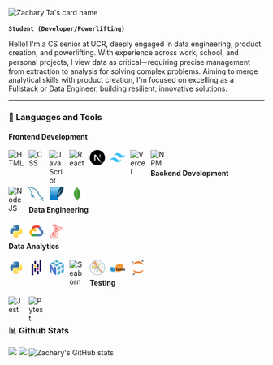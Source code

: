 ![Zachary Ta's card name](https://cardivo.vercel.app/api?name=Zachary&description=Hello,%20i%27m%20a%20fullstack%20and%20data%20engineer%20and%20i%27m%2021%20years%20old%20Nice%20to%20meet%20you!%20%F0%9F%91%8B&image=https://avatars.githubusercontent.com/u/71954671?v=4&backgroundColor=%23ecf0f1&linkedin=Zachary%Ta&github=ZacharyTa&pattern=floatingCogs&colorPattern=%23eaeaea)

**`Student (Developer/Powerlifting)`**

⁤Hello! ⁤⁤I'm a CS senior at UCR, deeply engaged in data engineering, product creation, and powerlifting. ⁤⁤With experience across work, school, and personal projects, I view data as criticalᅳrequiring precise management from extraction to analysis for solving complex problems. ⁤⁤Aiming to merge analytical skills with product creation, I'm focused on excelling as a Fullstack or Data Engineer, building resilient, innovative solutions. ⁤

---
### 🧰 Languages and Tools

#### Frontend Development
<img align="left" alt="HTML" width="30px" style="padding-right:10px;" src="https://cdn.jsdelivr.net/gh/devicons/devicon/icons/html5/html5-plain.svg" />
<img align="left" alt="CSS" width="30px" style="padding-right:10px;" src="https://cdn.jsdelivr.net/gh/devicons/devicon/icons/css3/css3-plain.svg" />
<img align="left" alt="JavaScript" width="30px" style="padding-right:10px;" src="https://cdn.jsdelivr.net/gh/devicons/devicon/icons/javascript/javascript-plain.svg" />
<img align="left" alt="React" width="30px" style="padding-right:10px;" src="https://cdn.jsdelivr.net/gh/devicons/devicon/icons/react/react-original.svg" />
<img align="left" alt="Next.js" width="30px" style="padding-right:10px;" src="https://github.com/devicons/devicon/blob/v2.16.0/icons/nextjs/nextjs-original.svg" />
<img align="left" alt="TailwindCSS" width="30px" style="padding-right:10px;" src="https://github.com/devicons/devicon/blob/v2.16.0/icons/tailwindcss/tailwindcss-original.svg" />
<img align="left" alt="Vercel" width="30px" style="padding-right:10px;" src="https://github.com/dheereshagrwal/colored-icons/blob/master/public/icons/vercel/vercel-light.svg" />
<img align="left" alt="NPM" width="30px" style="padding-right:10px;" src="https://user-images.githubusercontent.com/25181517/121401671-49102800-c959-11eb-9f6f-74d49a5e1774.png" />
<br />

#### Backend Development
<img align="left" alt="NodeJS" width="30px" style="padding-right:10px;" src="https://cdn.jsdelivr.net/gh/devicons/devicon/icons/nodejs/nodejs-original.svg" />
<img align="left" alt="MySQL" width="30px" style="padding-right:10px;" src="https://github.com/devicons/devicon/blob/v2.16.0/icons/mysql/mysql-original.svg" />
<img align="left" alt="SQLite" width="30px" style="padding-right:10px;" src="https://github.com/devicons/devicon/blob/v2.16.0/icons/sqlite/sqlite-original.svg" />
<img align="left" alt="MongoDB" width="30px" style="padding-right:10px;" src="https://github.com/devicons/devicon/blob/v2.16.0/icons/mongodb/mongodb-original.svg" />
<br />

#### Data Engineering
<img align="left" alt="Python" width="30px" style="padding-right:10px;" src="https://github.com/devicons/devicon/blob/v2.16.0/icons/python/python-original.svg" />
<img align="left" alt="Google Cloud Platform" width="30px" style="padding-right:10px;" src="https://github.com/devicons/devicon/blob/v2.16.0/icons/googlecloud/googlecloud-original.svg" />
<img align="left" alt="MicrosoftSQLServer" width="30px" style="padding-right:10px;" src="https://github.com/devicons/devicon/blob/v2.16.0/icons/microsoftsqlserver/microsoftsqlserver-plain.svg" />
<br />

#### Data Analytics
<img align="left" alt="Python" width="30px" style="padding-right:10px;" src="https://github.com/devicons/devicon/blob/v2.16.0/icons/python/python-original.svg" />
<img align="left" alt="Pandas" width="30px" style="padding-right:10px;" src="https://github.com/devicons/devicon/blob/v2.16.0/icons/pandas/pandas-original.svg" />
<img align="left" alt="Numpy" width="30px" style="padding-right:10px;" src="https://github.com/devicons/devicon/blob/v2.16.0/icons/numpy/numpy-original.svg" />
<img align="left" alt="Seaborn" width="30px" style="padding-right:10px;" src="https://seaborn.pydata.org/_images/logo-mark-lightbg.svg" />
<img align="left" alt="Matplotlib" width="30px" style="padding-right:10px;" src="https://github.com/devicons/devicon/blob/v2.16.0/icons/matplotlib/matplotlib-original.svg" />
<img align="left" alt="Scikit-learn" width="30px" style="padding-right:10px;" src="https://github.com/devicons/devicon/blob/v2.16.0/icons/scikitlearn/scikitlearn-original.svg" />
<img align="left" alt="Jupyter" width="30px" style="padding-right:10px;" src="https://github.com/devicons/devicon/blob/v2.16.0/icons/jupyter/jupyter-original.svg" />
<br />

#### Testing
<img align="left" alt="Jest" width="30px" style="padding-right:10px;" src="https://user-images.githubusercontent.com/25181517/187955005-f4ca6f1a-e727-497b-b81b-93fb9726268e.png" />
<img align="left" alt="Pytest" width="30px" style="padding-right:10px;" src="https://reverbc.gallerycdn.vsassets.io/extensions/reverbc/vscode-pytest/0.1.1/1617123275355/Microsoft.VisualStudio.Services.Icons.Default" />
<br />

#

### 📊 Github Stats
![](http://github-profile-summary-cards.vercel.app/api/cards/repos-per-language?username=ZacharyTa&theme=github_dark&exclude=java)
![](http://github-profile-summary-cards.vercel.app/api/cards/most-commit-language?username=ZacharyTa&theme=github_dark)
![Zachary's GitHub stats](http://github-profile-summary-cards.vercel.app/api/cards/profile-details?username=ZacharyTa&theme=github_dark)
